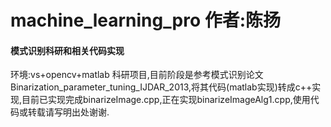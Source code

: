 # machine_learning_pro 作者:陈扬

#### 模式识别科研和相关代码实现

环境:vs+opencv+matlab
科研项目,目前阶段是参考模式识别论文Binarization_parameter_tuning_IJDAR_2013,将其代码(matlab实现)转成c++实现,目前已实现完成binarizeImage.cpp,正在实现binarizeImageAlg1.cpp,使用代码或转载请写明出处谢谢.
